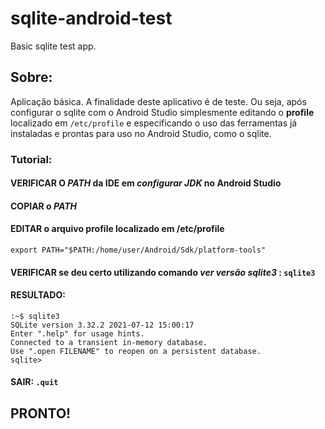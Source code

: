 # sqlite-android-test
Basic sqlite test app.

## Sobre: 

Aplicação básica. A finalidade deste aplicativo é de teste. Ou seja, após configurar o sqlite com o Android Studio simplesmente 
editando o **profile** localizado em ```/etc/profile``` e especificando o uso das ferramentas já instaladas e prontas para uso no Android Studio, 
como o sqlite.

### Tutorial:

#### VERIFICAR O *PATH* da IDE em *configurar JDK* no Android Studio

#### COPIAR o *PATH*

#### EDITAR o arquivo profile localizado em /etc/profile

```
export PATH="$PATH:/home/user/Android/Sdk/platform-tools"
```

#### VERIFICAR se deu certo utilizando comando *ver versão sqlite3* : ```sqlite3```

#### RESULTADO:
```
:~$ sqlite3
SQLite version 3.32.2 2021-07-12 15:00:17
Enter ".help" for usage hints.
Connected to a transient in-memory database.
Use ".open FILENAME" to reopen on a persistent database.
sqlite> 
```
#### SAIR: ```.quit```

## PRONTO!


